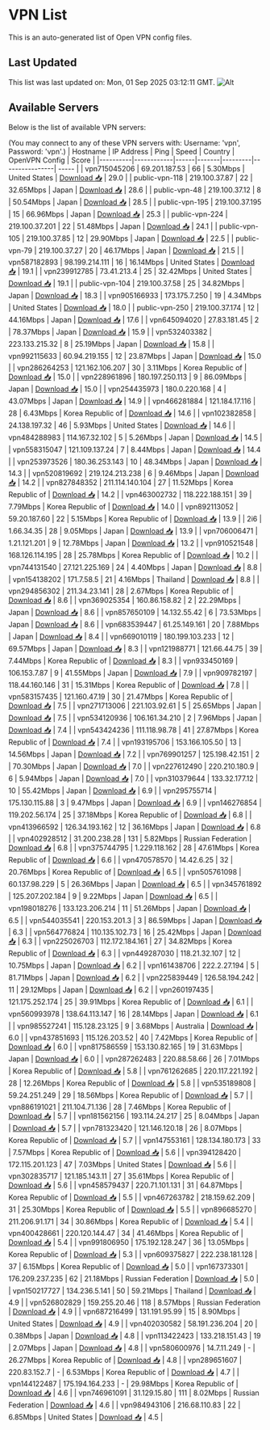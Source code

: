 # VPN List

This is an auto-generated list of Open VPN config files.

## Last Updated

This list was last updated on: Mon, 01 Sep 2025 03:12:11 GMT.
![Alt](https://repobeats.axiom.co/api/embed/186b98318ef1479477931607c1ad7d823f12451f.svg "Repobeats analytics image")

## Available Servers

Below is the list of available VPN servers:

(You may connect to any of these VPN servers with: Username: 'vpn', Password: 'vpn'.)
| Hostname | IP Address | Ping | Speed | Country | OpenVPN Config | Score |
|----------|------------|------|-------|---------|----------------| ----- |
| vpn715045206 | 69.201.187.53 | 66 | 5.30Mbps | United States | [Download 📥](./configs/server_0_US.ovpn) | 29.0 |
| public-vpn-118 | 219.100.37.87 | 22 | 32.65Mbps | Japan | [Download 📥](./configs/server_1_JP.ovpn) | 28.6 |
| public-vpn-48 | 219.100.37.12 | 8 | 50.54Mbps | Japan | [Download 📥](./configs/server_2_JP.ovpn) | 28.5 |
| public-vpn-195 | 219.100.37.195 | 15 | 66.96Mbps | Japan | [Download 📥](./configs/server_3_JP.ovpn) | 25.3 |
| public-vpn-224 | 219.100.37.201 | 22 | 51.48Mbps | Japan | [Download 📥](./configs/server_4_JP.ovpn) | 24.1 |
| public-vpn-105 | 219.100.37.85 | 12 | 29.90Mbps | Japan | [Download 📥](./configs/server_5_JP.ovpn) | 22.5 |
| public-vpn-79 | 219.100.37.27 | 20 | 46.17Mbps | Japan | [Download 📥](./configs/server_6_JP.ovpn) | 21.5 |
| vpn587182893 | 98.199.214.111 | 16 | 16.14Mbps | United States | [Download 📥](./configs/server_7_US.ovpn) | 19.1 |
| vpn239912785 | 73.41.213.4 | 25 | 32.42Mbps | United States | [Download 📥](./configs/server_8_US.ovpn) | 19.1 |
| public-vpn-104 | 219.100.37.58 | 25 | 34.82Mbps | Japan | [Download 📥](./configs/server_9_JP.ovpn) | 18.3 |
| vpn905166933 | 173.175.7.250 | 19 | 4.34Mbps | United States | [Download 📥](./configs/server_10_US.ovpn) | 18.0 |
| public-vpn-250 | 219.100.37.174 | 12 | 44.16Mbps | Japan | [Download 📥](./configs/server_11_JP.ovpn) | 17.6 |
| vpn645094020 | 27.83.181.45 | 2 | 78.37Mbps | Japan | [Download 📥](./configs/server_12_JP.ovpn) | 15.9 |
| vpn532403382 | 223.133.215.32 | 8 | 25.19Mbps | Japan | [Download 📥](./configs/server_13_JP.ovpn) | 15.8 |
| vpn992115633 | 60.94.219.155 | 12 | 23.87Mbps | Japan | [Download 📥](./configs/server_14_JP.ovpn) | 15.0 |
| vpn286264253 | 121.162.106.207 | 30 | 3.11Mbps | Korea Republic of | [Download 📥](./configs/server_15_KR.ovpn) | 15.0 |
| vpn228961896 | 180.197.250.113 | 9 | 86.09Mbps | Japan | [Download 📥](./configs/server_16_JP.ovpn) | 15.0 |
| vpn254435973 | 180.0.220.168 | 4 | 43.07Mbps | Japan | [Download 📥](./configs/server_17_JP.ovpn) | 14.9 |
| vpn466281884 | 121.184.17.116 | 28 | 6.43Mbps | Korea Republic of | [Download 📥](./configs/server_18_KR.ovpn) | 14.6 |
| vpn102382858 | 24.138.197.32 | 46 | 5.93Mbps | United States | [Download 📥](./configs/server_19_US.ovpn) | 14.6 |
| vpn484288983 | 114.167.32.102 | 5 | 5.26Mbps | Japan | [Download 📥](./configs/server_20_JP.ovpn) | 14.5 |
| vpn558315047 | 121.109.137.24 | 7 | 8.44Mbps | Japan | [Download 📥](./configs/server_21_JP.ovpn) | 14.4 |
| vpn253973526 | 180.36.253.143 | 10 | 48.34Mbps | Japan | [Download 📥](./configs/server_22_JP.ovpn) | 14.3 |
| vpn520819692 | 219.124.213.238 | 6 | 9.46Mbps | Japan | [Download 📥](./configs/server_23_JP.ovpn) | 14.2 |
| vpn827848352 | 211.114.140.104 | 27 | 11.52Mbps | Korea Republic of | [Download 📥](./configs/server_24_KR.ovpn) | 14.2 |
| vpn463002732 | 118.222.188.151 | 39 | 7.79Mbps | Korea Republic of | [Download 📥](./configs/server_25_KR.ovpn) | 14.0 |
| vpn892113052 | 59.20.187.60 | 22 | 5.15Mbps | Korea Republic of | [Download 📥](./configs/server_26_KR.ovpn) | 13.9 |
| 2i6 | 1.66.34.35 | 28 | 9.05Mbps | Japan | [Download 📥](./configs/server_27_JP.ovpn) | 13.9 |
| vpn706006471 | 1.21.121.201 | 9 | 12.78Mbps | Japan | [Download 📥](./configs/server_28_JP.ovpn) | 13.2 |
| vpn910521548 | 168.126.114.195 | 28 | 25.78Mbps | Korea Republic of | [Download 📥](./configs/server_29_KR.ovpn) | 10.2 |
| vpn744131540 | 27.121.225.169 | 24 | 4.40Mbps | Japan | [Download 📥](./configs/server_30_JP.ovpn) | 8.8 |
| vpn154138202 | 171.7.58.5 | 21 | 4.16Mbps | Thailand | [Download 📥](./configs/server_31_TH.ovpn) | 8.8 |
| vpn294856302 | 211.34.23.141 | 28 | 2.67Mbps | Korea Republic of | [Download 📥](./configs/server_32_KR.ovpn) | 8.6 |
| vpn369025354 | 160.86.158.82 | 2 | 22.29Mbps | Japan | [Download 📥](./configs/server_33_JP.ovpn) | 8.6 |
| vpn857650109 | 14.132.55.42 | 6 | 73.53Mbps | Japan | [Download 📥](./configs/server_34_JP.ovpn) | 8.6 |
| vpn683539447 | 61.25.149.161 | 20 | 7.88Mbps | Japan | [Download 📥](./configs/server_35_JP.ovpn) | 8.4 |
| vpn669010119 | 180.199.103.233 | 12 | 69.57Mbps | Japan | [Download 📥](./configs/server_36_JP.ovpn) | 8.3 |
| vpn121988771 | 121.66.44.75 | 39 | 7.44Mbps | Korea Republic of | [Download 📥](./configs/server_37_KR.ovpn) | 8.3 |
| vpn933450169 | 106.153.7.87 | 9 | 41.55Mbps | Japan | [Download 📥](./configs/server_38_JP.ovpn) | 7.9 |
| vpn909782197 | 118.44.160.146 | 31 | 15.31Mbps | Korea Republic of | [Download 📥](./configs/server_39_KR.ovpn) | 7.8 |
| vpn583157435 | 121.160.47.19 | 30 | 21.47Mbps | Korea Republic of | [Download 📥](./configs/server_40_KR.ovpn) | 7.5 |
| vpn271713006 | 221.103.92.61 | 5 | 25.65Mbps | Japan | [Download 📥](./configs/server_41_JP.ovpn) | 7.5 |
| vpn534120936 | 106.161.34.210 | 2 | 7.96Mbps | Japan | [Download 📥](./configs/server_42_JP.ovpn) | 7.4 |
| vpn543424236 | 111.118.98.78 | 41 | 27.87Mbps | Korea Republic of | [Download 📥](./configs/server_43_KR.ovpn) | 7.4 |
| vpn193195706 | 153.166.105.50 | 13 | 14.56Mbps | Japan | [Download 📥](./configs/server_44_JP.ovpn) | 7.2 |
| vpn769901257 | 125.198.42.151 | 2 | 70.30Mbps | Japan | [Download 📥](./configs/server_45_JP.ovpn) | 7.0 |
| vpn227612490 | 220.210.180.9 | 6 | 5.94Mbps | Japan | [Download 📥](./configs/server_46_JP.ovpn) | 7.0 |
| vpn310379644 | 133.32.177.12 | 10 | 55.42Mbps | Japan | [Download 📥](./configs/server_47_JP.ovpn) | 6.9 |
| vpn295755714 | 175.130.115.88 | 3 | 9.47Mbps | Japan | [Download 📥](./configs/server_48_JP.ovpn) | 6.9 |
| vpn146276854 | 119.202.56.174 | 25 | 37.18Mbps | Korea Republic of | [Download 📥](./configs/server_49_KR.ovpn) | 6.8 |
| vpn413966592 | 126.34.193.162 | 12 | 36.16Mbps | Japan | [Download 📥](./configs/server_50_JP.ovpn) | 6.8 |
| vpn402928512 | 31.200.238.28 | 131 | 5.82Mbps | Russian Federation | [Download 📥](./configs/server_51_RU.ovpn) | 6.8 |
| vpn375744795 | 1.229.118.162 | 28 | 47.61Mbps | Korea Republic of | [Download 📥](./configs/server_52_KR.ovpn) | 6.6 |
| vpn470578570 | 14.42.6.25 | 32 | 20.76Mbps | Korea Republic of | [Download 📥](./configs/server_53_KR.ovpn) | 6.5 |
| vpn505761098 | 60.137.98.229 | 5 | 26.36Mbps | Japan | [Download 📥](./configs/server_54_JP.ovpn) | 6.5 |
| vpn345761892 | 125.207.202.184 | 9 | 9.22Mbps | Japan | [Download 📥](./configs/server_55_JP.ovpn) | 6.5 |
| vpn198018276 | 133.123.206.214 | 11 | 51.26Mbps | Japan | [Download 📥](./configs/server_56_JP.ovpn) | 6.5 |
| vpn544035541 | 220.153.201.3 | 3 | 86.59Mbps | Japan | [Download 📥](./configs/server_57_JP.ovpn) | 6.3 |
| vpn564776824 | 110.135.102.73 | 16 | 25.42Mbps | Japan | [Download 📥](./configs/server_58_JP.ovpn) | 6.3 |
| vpn225026703 | 112.172.184.161 | 27 | 34.82Mbps | Korea Republic of | [Download 📥](./configs/server_59_KR.ovpn) | 6.3 |
| vpn449287030 | 118.21.32.107 | 12 | 10.75Mbps | Japan | [Download 📥](./configs/server_60_JP.ovpn) | 6.2 |
| vpn161438706 | 222.2.27.194 | 5 | 81.71Mbps | Japan | [Download 📥](./configs/server_61_JP.ovpn) | 6.2 |
| vpn225839449 | 126.58.194.242 | 11 | 29.12Mbps | Japan | [Download 📥](./configs/server_62_JP.ovpn) | 6.2 |
| vpn260197435 | 121.175.252.174 | 25 | 39.91Mbps | Korea Republic of | [Download 📥](./configs/server_63_KR.ovpn) | 6.1 |
| vpn560993978 | 138.64.113.147 | 16 | 28.14Mbps | Japan | [Download 📥](./configs/server_64_JP.ovpn) | 6.1 |
| vpn985527241 | 115.128.23.125 | 9 | 3.68Mbps | Australia | [Download 📥](./configs/server_65_AU.ovpn) | 6.0 |
| vpn437851693 | 115.126.203.52 | 40 | 7.42Mbps | Korea Republic of | [Download 📥](./configs/server_66_KR.ovpn) | 6.0 |
| vpn817586559 | 153.130.82.165 | 19 | 31.63Mbps | Japan | [Download 📥](./configs/server_67_JP.ovpn) | 6.0 |
| vpn287262483 | 220.88.58.66 | 26 | 7.01Mbps | Korea Republic of | [Download 📥](./configs/server_68_KR.ovpn) | 5.8 |
| vpn761262685 | 220.117.221.192 | 28 | 12.26Mbps | Korea Republic of | [Download 📥](./configs/server_69_KR.ovpn) | 5.8 |
| vpn535189808 | 59.24.251.249 | 29 | 18.56Mbps | Korea Republic of | [Download 📥](./configs/server_70_KR.ovpn) | 5.7 |
| vpn886191021 | 211.104.71.136 | 28 | 7.46Mbps | Korea Republic of | [Download 📥](./configs/server_71_KR.ovpn) | 5.7 |
| vpn181562156 | 193.114.24.217 | 25 | 8.04Mbps | Japan | [Download 📥](./configs/server_72_JP.ovpn) | 5.7 |
| vpn781323420 | 121.146.120.18 | 26 | 8.07Mbps | Korea Republic of | [Download 📥](./configs/server_73_KR.ovpn) | 5.7 |
| vpn147553161 | 128.134.180.173 | 33 | 7.57Mbps | Korea Republic of | [Download 📥](./configs/server_74_KR.ovpn) | 5.6 |
| vpn394128420 | 172.115.201.123 | 47 | 7.03Mbps | United States | [Download 📥](./configs/server_75_US.ovpn) | 5.6 |
| vpn302835717 | 121.185.143.11 | 27 | 35.61Mbps | Korea Republic of | [Download 📥](./configs/server_76_KR.ovpn) | 5.6 |
| vpn458579437 | 220.71.101.131 | 31 | 64.87Mbps | Korea Republic of | [Download 📥](./configs/server_77_KR.ovpn) | 5.5 |
| vpn467263782 | 218.159.62.209 | 31 | 25.30Mbps | Korea Republic of | [Download 📥](./configs/server_78_KR.ovpn) | 5.5 |
| vpn896685270 | 211.206.91.171 | 34 | 30.86Mbps | Korea Republic of | [Download 📥](./configs/server_79_KR.ovpn) | 5.4 |
| vpn400428661 | 220.120.144.47 | 34 | 41.46Mbps | Korea Republic of | [Download 📥](./configs/server_80_KR.ovpn) | 5.4 |
| vpn991806950 | 175.192.128.247 | 36 | 13.05Mbps | Korea Republic of | [Download 📥](./configs/server_81_KR.ovpn) | 5.3 |
| vpn609375827 | 222.238.181.128 | 37 | 6.15Mbps | Korea Republic of | [Download 📥](./configs/server_82_KR.ovpn) | 5.0 |
| vpn167373301 | 176.209.237.235 | 62 | 21.18Mbps | Russian Federation | [Download 📥](./configs/server_83_RU.ovpn) | 5.0 |
| vpn150217727 | 134.236.5.141 | 50 | 59.21Mbps | Thailand | [Download 📥](./configs/server_84_TH.ovpn) | 4.9 |
| vpn526802829 | 159.255.20.46 | 118 | 8.57Mbps | Russian Federation | [Download 📥](./configs/server_85_RU.ovpn) | 4.9 |
| vpn687216499 | 131.191.95.99 | 15 | 8.90Mbps | United States | [Download 📥](./configs/server_86_US.ovpn) | 4.9 |
| vpn402030582 | 58.191.236.204 | 20 | 0.38Mbps | Japan | [Download 📥](./configs/server_87_JP.ovpn) | 4.8 |
| vpn113422423 | 133.218.151.43 | 19 | 2.07Mbps | Japan | [Download 📥](./configs/server_88_JP.ovpn) | 4.8 |
| vpn580600976 | 14.7.11.249 | - | 26.27Mbps | Korea Republic of | [Download 📥](./configs/server_89_KR.ovpn) | 4.8 |
| vpn289651607 | 220.83.152.7 | - | 6.53Mbps | Korea Republic of | [Download 📥](./configs/server_90_KR.ovpn) | 4.7 |
| vpn144122487 | 175.194.164.233 | - | 29.98Mbps | Korea Republic of | [Download 📥](./configs/server_91_KR.ovpn) | 4.6 |
| vpn746961091 | 31.129.15.80 | 111 | 8.02Mbps | Russian Federation | [Download 📥](./configs/server_92_RU.ovpn) | 4.6 |
| vpn984943106 | 216.68.110.83 | 22 | 6.85Mbps | United States | [Download 📥](./configs/server_93_US.ovpn) | 4.5 |
